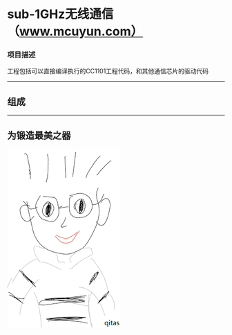 ﻿# sub-1GHz无线通信 （www.mcuyun.com）

### 项目描述

工程包括可以直接编译执行的CC1101工程代码，和其他通信芯片的驱动代码

---

## 组成


---
## 为锻造最美之器
[![sites](qitas/qitas.png)](http://www.qitas.cn)
